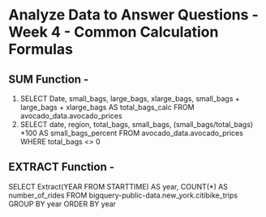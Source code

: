 # Analyze Data to Answer Questions - Week 4 - Common Calculation Formulas

## SUM Function - 
1. SELECT
    Date, 
    small_bags,
    large_bags, 
    xlarge_bags, 
    small_bags + large_bags + xlarge_bags AS total_bags_calc
   FROM
    avocado_data.avocado_prices
2. SELECT 
    date, region, 
    total_bags, 
    small_bags,
    (small_bags/total_bags) *100 AS small_bags_percent
   FROM
    avocado_data.avocado_prices
   WHERE
    total_bags <> 0

## EXTRACT Function - 
SELECT
    Extract(YEAR FROM STARTTIME) AS year, 
    COUNT(*) AS number_of_rides
FROM
    bigquery-public-data.new_york.citibike_trips
GROUP BY
    year
ORDER BY 
    year
